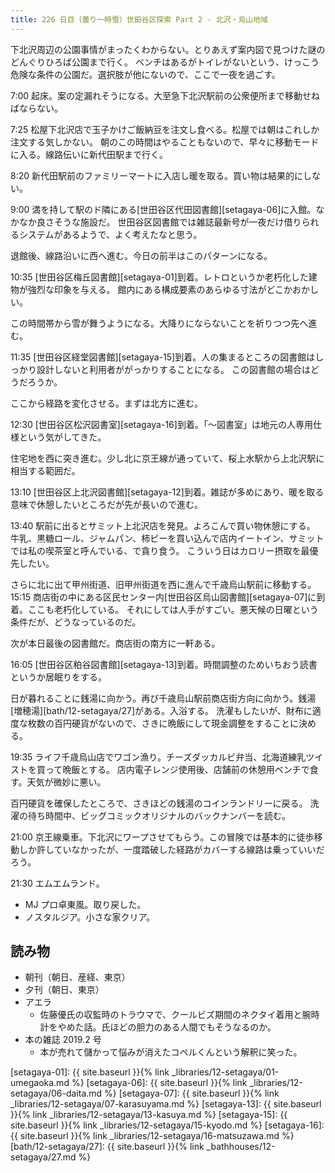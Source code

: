 ```yaml
---
title: 226 日目（曇り一時雪）世田谷区探索 Part 2 - 北沢・烏山地域
---
```


下北沢周辺の公園事情がまったくわからない。とりあえず案内図で見つけた謎のどんぐりひろば公園まで行く。
ベンチはあるがトイレがないという、けっこう危険な条件の公園だ。選択肢が他にないので、ここで一夜を過ごす。

7:00 起床。案の定漏れそうになる。大至急下北沢駅前の公衆便所まで移動せねばならない。

7:25 松屋下北沢店で玉子かけご飯納豆を注文し食べる。松屋では朝はこれしか注文する気しかない。
朝のこの時間はやることもないので、早々に移動モードに入る。線路伝いに新代田駅まで行く。

8:20 新代田駅前のファミリーマートに入店し暖を取る。買い物は結果的にしない。

9:00 満を持して駅のド隣にある[世田谷区代田図書館][setagaya-06]に入館。なかなか良さそうな施設だ。
世田谷区図書館では雑誌最新号が一夜だけ借りられるシステムがあるようで、よく考えたなと思う。

退館後、線路沿いに西へ進む。今日の前半はこのパターンになる。

10:35 [世田谷区梅丘図書館][setagaya-01]到着。レトロというか老朽化した建物が強烈な印象を与える。
館内にある構成要素のあらゆる寸法がどこかおかしい。

この時間帯から雪が舞うようになる。大降りにならないことを祈りつつ先へ進む。

11:35 [世田谷区経堂図書館][setagaya-15]到着。人の集まるところの図書館はしっかり設計しないと利用者ががっかりすることになる。
この図書館の場合はどうだろうか。

ここから経路を変化させる。まずは北方に進む。

12:30 [世田谷区松沢図書室][setagaya-16]到着。「～図書室」は地元の人専用仕様という気がしてきた。

住宅地を西に突き進む。少し北に京王線が通っていて、桜上水駅から上北沢駅に相当する範囲だ。

13:10 [世田谷区上北沢図書館][setagaya-12]到着。雑誌が多めにあり、暖を取る意味で休憩したいところだが先が長いので進む。

13:40 駅前に出るとサミット上北沢店を発見。よろこんで買い物休憩にする。
牛乳、黒糖ロール、ジャムパン、柿ピーを買い込んで店内イートイン、サミットでは私の喫茶室と呼んでいる、で貪り食う。
こういう日はカロリー摂取を最優先したい。

さらに北に出て甲州街道、旧甲州街道を西に進んで千歳烏山駅前に移動する。
15:15 商店街の中にある区民センター内[世田谷区烏山図書館][setagaya-07]に到着。ここも老朽化している。
それにしては人手がすごい。悪天候の日曜という条件だが、どうなっているのだ。

次が本日最後の図書館だ。商店街の南方に一軒ある。

16:05 [世田谷区粕谷図書館][setagaya-13]到着。時間調整のためいちおう読書というか居眠りをする。

日が暮れることに銭湯に向かう。再び千歳烏山駅前商店街方向に向かう。銭湯[増穂湯][bath/12-setagaya/27]がある。入浴する。
洗濯もしたいが、財布に適度な枚数の百円硬貨がないので、さきに晩飯にして現金調整をすることに決める。

19:35 ライフ千歳烏山店でワゴン漁り。チーズダッカルビ弁当、北海道練乳ツイストを買って晩飯とする。
店内電子レンジ使用後、店舗前の休憩用ベンチで食す。天気が微妙に悪い。

百円硬貨を確保したところで、さきほどの銭湯のコインランドリーに戻る。
洗濯の待ち時間中、ビッグコミックオリジナルのバックナンバーを読む。

21:00 京王線乗車。下北沢にワープさせてもらう。この冒険では基本的に徒歩移動しか許していなかったが、一度踏破した経路がカバーする線路は乗っていいだろう。

21:30 エムエムランド。

* MJ プロ卓東風。取り戻した。
* ノスタルジア。小さな家クリア。

## 読み物

* 朝刊（朝日、産経、東京）
* 夕刊（朝日、東京）
* アエラ
  * 佐藤優氏の収監時のトラウマで、クールビズ期間のネクタイ着用と腕時計をやめた話。氏ほどの胆力のある人間でもそうなるのか。
* 本の雑誌 2019.2 号
  * 本が売れて儲かって悩みが消えたコペルくんという解釈に笑った。

[setagaya-01]: {{ site.baseurl }}{% link _libraries/12-setagaya/01-umegaoka.md %}
[setagaya-06]: {{ site.baseurl }}{% link _libraries/12-setagaya/06-daita.md %}
[setagaya-07]: {{ site.baseurl }}{% link _libraries/12-setagaya/07-karasuyama.md %}
[setagaya-13]: {{ site.baseurl }}{% link _libraries/12-setagaya/13-kasuya.md %}
[setagaya-15]: {{ site.baseurl }}{% link _libraries/12-setagaya/15-kyodo.md %}
[setagaya-16]: {{ site.baseurl }}{% link _libraries/12-setagaya/16-matsuzawa.md %}
[bath/12-setagaya/27]: {{ site.baseurl }}{% link _bathhouses/12-setagaya/27.md %}
